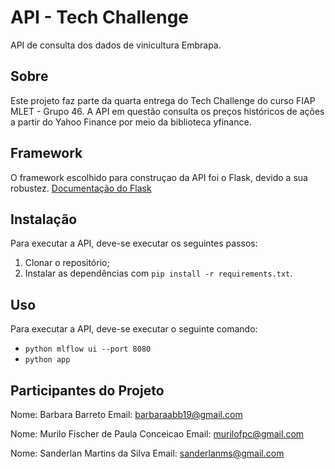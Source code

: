 # API - Tech Challenge 

API de consulta dos dados de vinicultura Embrapa.

## Sobre

Este projeto faz parte da quarta entrega do Tech Challenge do curso FIAP MLET - Grupo 46. A API em questão consulta os preços históricos de ações a partir do Yahoo Finance por meio da biblioteca yfinance.

## Framework
O framework escolhido para construçao da API foi o Flask, devido a sua robustez. [Documentação do Flask](https://flask.palletsprojects.com/en/stable/)

## Instalação

Para executar a API, deve-se executar os seguintes passos:

1. Clonar o repositório;
2. Instalar as dependências com `pip install -r requirements.txt`.

## Uso

Para executar a API, deve-se executar o seguinte comando:

- `python mlflow ui --port 8080`
- `python app`

## Participantes do Projeto

Nome: Barbara Barreto
Email: barbaraabb19@gmail.com

Nome: Murilo Fischer de Paula Conceicao
Email: murilofpc@gmail.com

Nome: Sanderlan Martins da Silva
Email: sanderlanms@gmail.com